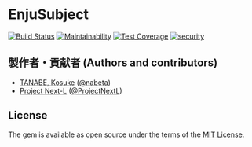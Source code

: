 # EnjuSubject
[![Build Status](https://travis-ci.org/next-l/enju_subject.svg?branch=master)](https://travis-ci.org/next-l/enju_subject)
[![Maintainability](https://api.codeclimate.com/v1/badges/72dd97418daca5699a80/maintainability)](https://codeclimate.com/github/next-l/enju_subject/maintainability)
[![Test Coverage](https://api.codeclimate.com/v1/badges/72dd97418daca5699a80/test_coverage)](https://codeclimate.com/github/next-l/enju_subject/test_coverage)
[![security](https://hakiri.io/github/next-l/enju_subject/master.svg)](https://hakiri.io/github/next-l/enju_subject/master)

##  製作者・貢献者 (Authors and contributors)
- [TANABE, Kosuke](https://github.com/nabeta) ([@nabeta](https://twitter.com/nabeta))
- [Project Next-L](http://www.next-l.jp) ([@ProjectNextL]([https://twitter.com/ProjectNextL))

## License
The gem is available as open source under the terms of the [MIT License](https://opensource.org/licenses/MIT).
